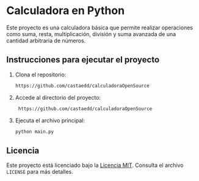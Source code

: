 

# Calculadora en Python

Este proyecto es una calculadora básica que permite realizar operaciones como suma, resta, multiplicación, división y suma avanzada de una cantidad arbitraria de números.

## Instrucciones para ejecutar el proyecto

1. Clona el repositorio:
   ```bash
   https://github.com/castaedd/calculadoraOpenSource
   ```

2. Accede al directorio del proyecto:
   ```bash
    https://github.com/castaedd/calculadoraOpenSource
   ```

3. Ejecuta el archivo principal:
   ```bash
   python main.py
   ```

## Licencia

Este proyecto está licenciado bajo la [Licencia MIT](https://opensource.org/licenses/MIT). Consulta el archivo `LICENSE` para más detalles.
